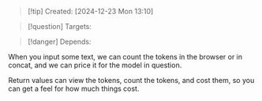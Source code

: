 
>[!tip] Created: [2024-12-23 Mon 13:10]

>[!question] Targets: 

>[!danger] Depends: 

When you input some text, we can count the tokens in the browser or in concat, and we can price it for the model in question.

Return values can view the tokens, count the tokens, and cost them, so you can get a feel for how much things cost.